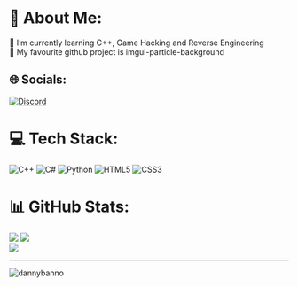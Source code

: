 # 💫 About Me:
🌱 I’m currently learning C++, Game Hacking and Reverse Engineering<br>🤩 My favourite github project is imgui-particle-background <br>


## 🌐 Socials:
[![Discord](https://img.shields.io/badge/Discord-%237289DA.svg?logo=discord&logoColor=white)](https://discord.gg/https://discordapp.com/users/675035740496855052) 

# 💻 Tech Stack:
![C++](https://img.shields.io/badge/c++-%2300599C.svg?style=for-the-badge&logo=c%2B%2B&logoColor=white) ![C#](https://img.shields.io/badge/c%23-%23239120.svg?style=for-the-badge&logo=csharp&logoColor=white) ![Python](https://img.shields.io/badge/python-3670A0?style=for-the-badge&logo=python&logoColor=ffdd54) ![HTML5](https://img.shields.io/badge/html5-%23E34F26.svg?style=for-the-badge&logo=html5&logoColor=white) ![CSS3](https://img.shields.io/badge/css3-%231572B6.svg?style=for-the-badge&logo=css3&logoColor=white)
# 📊 GitHub Stats:
![](https://github-readme-stats.vercel.app/api?username=dannybanno&theme=dark&hide_border=false&include_all_commits=true&count_private=true)
![](https://github-readme-streak-stats.herokuapp.com/?user=dannybanno&theme=dark&hide_border=false)<br/>
![](https://github-readme-stats.vercel.app/api/top-langs/?username=dannybanno&theme=dark&hide_border=false&include_all_commits=true&count_private=true&layout=compact)

---
<img src="https://komarev.com/ghpvc/?username=dannybanno&label=Profile%20views&color=0e75b6&style=flat" alt="dannybanno" />


                                          
                                                          


